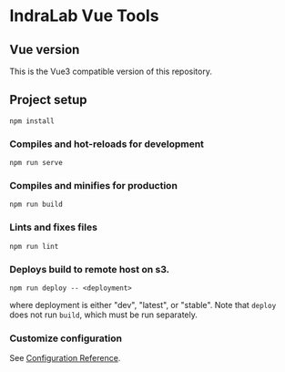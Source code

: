 # IndraLab Vue Tools

## Vue version

This is the Vue3 compatible version of this repository. 

## Project setup
```
npm install
```

### Compiles and hot-reloads for development
```
npm run serve
```

### Compiles and minifies for production
```
npm run build
```

### Lints and fixes files
```
npm run lint
```

### Deploys build to remote host on s3.
```
npm run deploy -- <deployment>
```
where deployment is either "dev", "latest", or "stable". Note that
`deploy` does not run `build`, which must be run separately.

### Customize configuration
See [Configuration Reference](https://cli.vuejs.org/config/).

